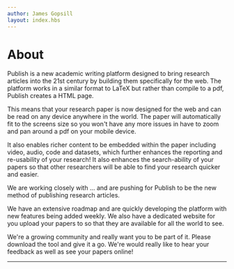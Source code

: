 ```yaml
---
author: James Gopsill
layout: index.hbs
---
```



# About

Publish is a new academic writing platform designed to bring research articles into the 21st century by building them specifically for the web. The platform works in a similar format to LaTeX but rather than compile to a pdf, Publish creates a HTML page.

This means that your research paper is now designed for the web and can be read on any device anywhere in the world. The paper will automatically fit to the screens size so you won't have any more issues in have to zoom and pan around a pdf on your mobile device.

It also enables richer content to be embedded within the paper including video, audio, code and datasets, which further enhances the reporting and re-usability of your research! It also enhances the search-ability of your papers so that other researchers will be able to find your research quicker and easier.

We are working closely with ... and are pushing for Publish to be the new method of publishing research articles.

We have an extensive roadmap and are quickly developing the platform with new features being added weekly. We also have a dedicated website for you upload your papers to so that they are available for all the world to see.

We're a growing community and really want you to be part of it. Please download the tool and give it a go. We're would really like to hear your feedback as well as see your papers online!

<hr>
